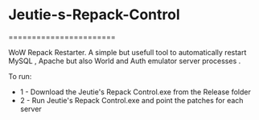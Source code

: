 # Jeutie-s-Repack-Control
=======================

WoW Repack Restarter. A simple but usefull tool to automatically restart MySQL , Apache but also World and Auth emulator server processes .

To run:
+ 1 - Download the Jeutie's Repack Control.exe from the Release folder
+ 2 - Run Jeutie's Repack Control.exe and point the patches for each server